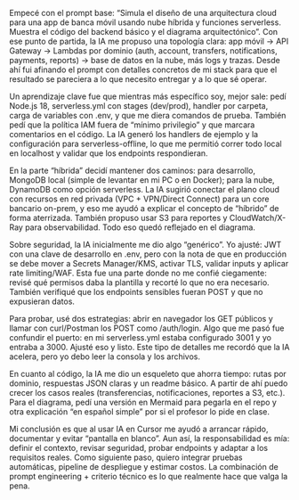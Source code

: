 Empecé con el prompt base: “Simula el diseño de una arquitectura cloud para una app de banca móvil usando nube híbrida y funciones serverless. Muestra el código del backend básico y el diagrama arquitectónico”. Con ese punto de partida, la IA me propuso una topología clara: app móvil → API Gateway → Lambdas por dominio (auth, account, transfers, notifications, payments, reports) → base de datos en la nube, más logs y trazas. Desde ahí fui afinando el prompt con detalles concretos de mi stack para que el resultado se pareciera a lo que necesito entregar y a lo que sé operar.

Un aprendizaje clave fue que mientras más específico soy, mejor sale: pedí Node.js 18, serverless.yml con stages (dev/prod), handler por carpeta, carga de variables con .env, y que me diera comandos de prueba. También pedí que la política IAM fuera de “mínimo privilegio” y que marcara comentarios en el código. La IA generó los handlers de ejemplo y la configuración para serverless-offline, lo que me permitió correr todo local en localhost y validar que los endpoints respondieran.

En la parte “híbrida” decidí mantener dos caminos: para desarrollo, MongoDB local (simple de levantar en mi PC o en Docker); para la nube, DynamoDB como opción serverless. La IA sugirió conectar el plano cloud con recursos en red privada (VPC + VPN/Direct Connect) para un core bancario on-prem, y eso me ayudó a explicar el concepto de “híbrido” de forma aterrizada. También propuso usar S3 para reportes y CloudWatch/X-Ray para observabilidad. Todo eso quedó reflejado en el diagrama.

Sobre seguridad, la IA inicialmente me dio algo “genérico”. Yo ajusté: JWT con una clave de desarrollo en .env, pero con la nota de que en producción se debe mover a Secrets Manager/KMS, activar TLS, validar inputs y aplicar rate limiting/WAF. Esta fue una parte donde no me confié ciegamente: revisé qué permisos daba la plantilla y recorté lo que no era necesario. También verifiqué que los endpoints sensibles fueran POST y que no expusieran datos.

Para probar, usé dos estrategias: abrir en navegador los GET públicos y llamar con curl/Postman los POST como /auth/login. Algo que me pasó fue confundir el puerto: en mi serverless.yml estaba configurado 3001 y yo entraba a 3000. Ajusté eso y listo. Este tipo de detalles me recordó que la IA acelera, pero yo debo leer la consola y los archivos.

En cuanto al código, la IA me dio un esqueleto que ahorra tiempo: rutas por dominio, respuestas JSON claras y un readme básico. A partir de ahí puedo crecer los casos reales (transferencias, notificaciones, reportes a S3, etc.). Para el diagrama, pedí una versión en Mermaid para pegarla en el repo y otra explicación “en español simple” por si el profesor lo pide en clase.

Mi conclusión es que al usar IA en Cursor me ayudó a arrancar rápido, documentar y evitar “pantalla en blanco”. Aun así, la responsabilidad es mía: definir el contexto, revisar seguridad, probar endpoints y adaptar a los requisitos reales. Como siguiente paso, quiero integrar pruebas automáticas, pipeline de despliegue y estimar costos. La combinación de prompt engineering + criterio técnico es lo que realmente hace que valga la pena.